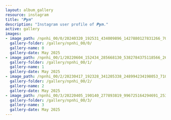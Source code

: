 ```yaml
---
layout: album_gallery
resource: instagram
title: "𝑷𝒚𝒏"
description: "Instagram user profile of 𝑷𝒚𝒏."
active: gallery
images: 
- image_path: /npnhi_00/0/20240320_192531_434009896_1427880127831266_7010472295001184862_n.jpg
  gallery-folder: /gallery/npnhi_00/0/
  gallery-name: 0
  gallery-date: May 2025
- image_path: /npnhi_00/1/20220604_152434_285668130_5382784375118566_269566126333136998_n.jpg
  gallery-folder: /gallery/npnhi_00/1/
  gallery-name: 1
  gallery-date: May 2025
- image_path: /npnhi_00/2/20230417_192328_341205338_248994234198053_7103349594032484797_n.jpg
  gallery-folder: /gallery/npnhi_00/2/
  gallery-name: 2
  gallery-date: May 2025
- image_path: /npnhi_00/3/20220405_190140_277893819_996725164294691_2535748980280524753_n.jpg
  gallery-folder: /gallery/npnhi_00/3/
  gallery-name: 3
  gallery-date: May 2025
---
```

